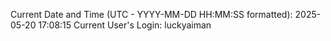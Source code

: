 Current Date and Time (UTC - YYYY-MM-DD HH:MM:SS formatted): 2025-05-20 17:08:15
Current User's Login: luckyaiman
